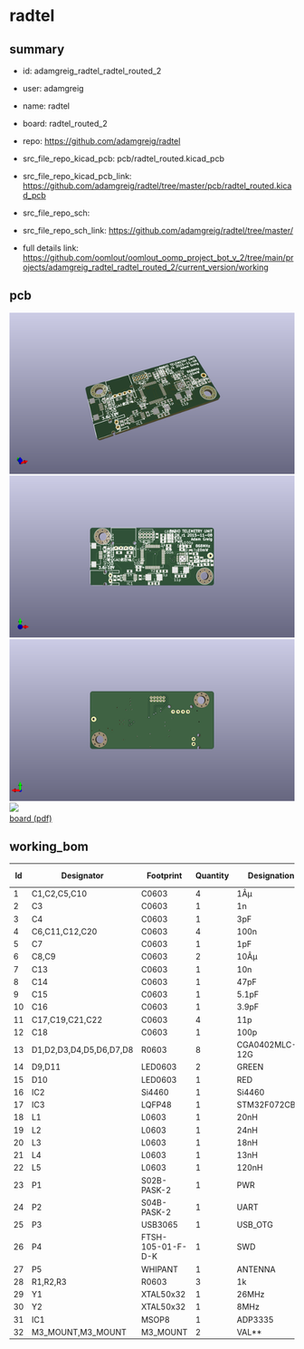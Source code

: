 # radtel
 
## summary 
* id: adamgreig_radtel_radtel_routed_2
* user: adamgreig
* name: radtel
* board: radtel_routed_2
* repo: https://github.com/adamgreig/radtel
* src_file_repo_kicad_pcb: pcb/radtel_routed.kicad_pcb
* src_file_repo_kicad_pcb_link: https://github.com/adamgreig/radtel/tree/master/pcb/radtel_routed.kicad_pcb


* src_file_repo_sch: 
* src_file_repo_sch_link: https://github.com/adamgreig/radtel/tree/master/
* full details link: https://github.com/oomlout/oomlout_oomp_project_bot_v_2/tree/main/projects/adamgreig_radtel_radtel_routed_2/current_version/working  



## pcb  
![](working_3d_600.png) 
![](working_3d_front_600.png)  
![](working_3d_back_600.png)  
![](working_600.png)  
[board (pdf)](working.pdf)  

## working_bom
| Id | Designator | Footprint | Quantity | Designation | Supplier and ref |  | None | 
| --- | --- | --- | --- | --- | --- | --- | --- | 
| 1 | C1,C2,C5,C10 | C0603 | 4 | 1Âµ |  |  | [''] | 
| 2 | C3 | C0603 | 1 | 1n |  |  | [''] | 
| 3 | C4 | C0603 | 1 | 3pF |  |  | [''] | 
| 4 | C6,C11,C12,C20 | C0603 | 4 | 100n |  |  | [''] | 
| 5 | C7 | C0603 | 1 | 1pF |  |  | [''] | 
| 6 | C8,C9 | C0603 | 2 | 10Âµ |  |  | [''] | 
| 7 | C13 | C0603 | 1 | 10n |  |  | [''] | 
| 8 | C14 | C0603 | 1 | 47pF |  |  | [''] | 
| 9 | C15 | C0603 | 1 | 5.1pF |  |  | [''] | 
| 10 | C16 | C0603 | 1 | 3.9pF |  |  | [''] | 
| 11 | C17,C19,C21,C22 | C0603 | 4 | 11p |  |  | [''] | 
| 12 | C18 | C0603 | 1 | 100p |  |  | [''] | 
| 13 | D1,D2,D3,D4,D5,D6,D7,D8 | R0603 | 8 | CGA0402MLC-12G |  |  | [''] | 
| 14 | D9,D11 | LED0603 | 2 | GREEN |  |  | [''] | 
| 15 | D10 | LED0603 | 1 | RED |  |  | [''] | 
| 16 | IC2 | Si4460 | 1 | Si4460 |  |  | [''] | 
| 17 | IC3 | LQFP48 | 1 | STM32F072CBT6 |  |  | [''] | 
| 18 | L1 | L0603 | 1 | 20nH |  |  | [''] | 
| 19 | L2 | L0603 | 1 | 24nH |  |  | [''] | 
| 20 | L3 | L0603 | 1 | 18nH |  |  | [''] | 
| 21 | L4 | L0603 | 1 | 13nH |  |  | [''] | 
| 22 | L5 | L0603 | 1 | 120nH |  |  | [''] | 
| 23 | P1 | S02B-PASK-2 | 1 | PWR |  |  | [''] | 
| 24 | P2 | S04B-PASK-2 | 1 | UART |  |  | [''] | 
| 25 | P3 | USB3065 | 1 | USB_OTG |  |  | [''] | 
| 26 | P4 | FTSH-105-01-F-D-K | 1 | SWD |  |  | [''] | 
| 27 | P5 | WHIPANT | 1 | ANTENNA |  |  | [''] | 
| 28 | R1,R2,R3 | R0603 | 3 | 1k |  |  | [''] | 
| 29 | Y1 | XTAL50x32 | 1 | 26MHz |  |  | [''] | 
| 30 | Y2 | XTAL50x32 | 1 | 8MHz |  |  | [''] | 
| 31 | IC1 | MSOP8 | 1 | ADP3335 |  |  | [''] | 
| 32 | M3_MOUNT,M3_MOUNT | M3_MOUNT | 2 | VAL** |  |  | [''] | 




